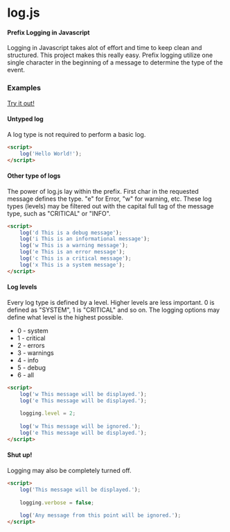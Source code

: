 log.js
========

#### Prefix Logging in Javascript ####

Logging in Javascript takes alot of effort and time to keep clean and structured. This project makes this really easy. Prefix logging utilize one single character in the beginning of a message to determine the type of the event.

### Examples ###

[Try it out!](http://carlcalderon.github.com/log.js/)

#### Untyped log ####

A log type is not required to perform a basic log.

```html
<script>
	log('Hello World!');
</script>
```

#### Other type of logs ####

The power of log.js lay within the prefix. First char in the requested message defines the type. "e" for Error, "w" for warning, etc. These log types (levels) may be filtered out with the capital full tag of the message type, such as "CRITICAL" or "INFO".

```html
<script>
	log('d This is a debug message');
	log('i This is an informational message');
	log('w This is a warning message');
	log('e This is an error message');
	log('c This is a critical message');
	log('x This is a system message');
</script>
```

#### Log levels ####

Every log type is defined by a level. Higher levels are less important. 0 is defined as "SYSTEM", 1 is "CRITICAL" and so on. The logging options may define what level is the highest possible.

* 0 - system
* 1 - critical
* 2 - errors
* 3 - warnings
* 4 - info
* 5 - debug
* 6 - all

```html
<script>
	log('w This message will be displayed.');
	log('e This message will be displayed.');
	
	logging.level = 2;
	
	log('w This message will be ignored.');
	log('e This message will be displayed.');
</script>
```

#### Shut up! ####

Logging may also be completely turned off.

```html
<script>
	log('This message will be displayed.');
	
	logging.verbose = false;
	
	log('Any message from this point will be ignored.');
</script>
```